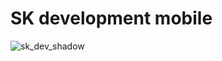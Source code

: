 # SK development mobile

![sk_dev_shadow](https://github.com/SK-dev-mobile/.github/assets/49817414/8d69b281-183f-4d45-9bce-d33e5a2c1ef3)

